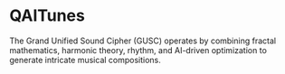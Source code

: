# QAITunes
The Grand Unified Sound Cipher (GUSC) operates by combining fractal mathematics, harmonic theory, rhythm, and AI-driven optimization to generate intricate musical compositions. 
